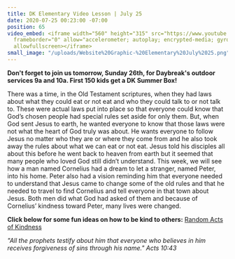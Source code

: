 ```yaml
---
title: DK Elementary Video Lesson | July 25
date: 2020-07-25 00:23:00 -07:00
position: 65
video_embed: <iframe width="560" height="315" src="https://www.youtube.com/embed/2lbPWIptheA"
  frameborder="0" allow="accelerometer; autoplay; encrypted-media; gyroscope; picture-in-picture"
  allowfullscreen></iframe>
small_image: "/uploads/Website%20Graphic-%20Elementary%20July%2025.png"
---
```


**Don't forget to join us tomorrow, Sunday 26th, for Daybreak's outdoor services 9a and 10a. First 150 kids get a DK Summer Box!**

There was a time, in the Old Testament scriptures, when they had laws about what they could eat or not eat and who they could talk to or not talk to. These were actual laws put into place so that everyone could know that God’s chosen people had special rules set aside for only them. But, when God sent Jesus to earth, he wanted everyone to know that those laws were not what the heart of God truly was about. He wants everyone to follow Jesus no matter who they are or where they come from and he also took away the rules about what we can eat or not eat. Jesus told his disciples all about this before he went back to heaven from earth but it seemed that many people who loved God still didn’t understand. This week, we will see how a man named Cornelius had a dream to let a stranger, named Peter, into his home. Peter also had a vision reminding him that everyone needed to understand that Jesus came to change some of the old rules and that he needed to travel to find Cornelius and tell everyone in that town about Jesus. Both men did what God had asked of them and because of Cornelius’ kindness toward Peter, many lives were changed.

**Click below for some fun ideas on how to be kind to others:**
[Random Acts of Kindness](https://drive.google.com/file/d/1xPS9FtVO7syflsVfMtt7Ea7ZUtyTn3ar/view?usp=sharing)

*"All the prophets testify about him that everyone who believes in him receives forgiveness of sins through his name." Acts 10:43*